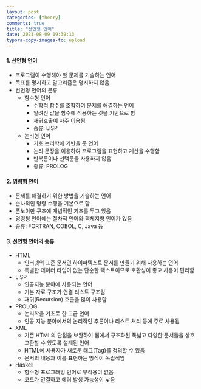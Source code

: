 ```yaml
---
layout: post
categories: [theory]
comments: true
title: "선언형 언어"
date: 2021-08-09 19:39:13
typora-copy-images-to: upload
---
```


#### 1. 선언형 언어

- 프로그램이 수행해야 할 문제를 기술하는 언어
- 목표를 명시하고 알고리즘은 명시하지 않음
- 선언형 언어의 분류
  - 함수형 언어
    - 수학적 함수를 조합하여 문제를 해결하는 언어
    - 알려진 값을 함수에 적용하는 것을 기반으로 함
    - 재귀호출이 자주 이용됨
    - 종류: LISP
  - 논리형 언어
    - 기호 논리학에 기반을 둔 언어
    - 논리 문장을 이용하여 프로그램을 표현하고 계산을 수행함
    - 반복문이나 선택문을 사용하지 않음
    - 종류: PROLOG

#### 2. 명령형 언어

- 문제를 해결하기 위한 방법을 기술하는 언어
- 순차적인 명령 수행을 기본으로 함
- 폰노이만 구조에 개념적인 기초를 두고 있음
- 명령형 언어에는 절차적 언어와 객체지향 언어가 있음
- 종류: FORTRAN, COBOL, C, Java 등

#### 3. 선언형 언어의 종류

- HTML
  - 인터넷의 표준 문서인 하이퍼텍스트 문서를 만들기 위해 사용하는 언어
  - 특별한 데이터 타입이 없는 단순한 텍스트이므로 호환성이 좋고 사용이 편리함
- LISP
  - 인공지능 분야에 사용되는 언어
  - 기본 자료 구조가 연결 리스트 구조임
  - 재귀(Recursion) 호출을 많이 사용함
- PROLOG
  - 논리학을 기초로 한 고급 언어
  - 인공 지능 분야에서의 논리적인 추론이나 리스트 처리 등에 주로 사용됨
- XML
  - 기존 HTML의 단점을 보완하여 웹에서 구조화된 폭넓고 다양한 문서들을 상호 교환할 수 있도록 설계된 언어
  - HTML에 사용자가 새로운 태그(Tag)를 정의할 수 있음
  - 문서의 내용과 이를 표현하는 방식이 독립적임
- Haskell
  - 함수형 프로그래밍 언어로 부작용이 없음
  - 코드가 간결하고 에러 발생 가능성이 낮음